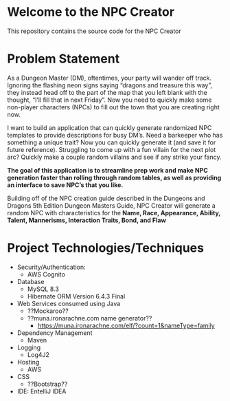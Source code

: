 # Welcome to the NPC Creator

This repository contains the source code for the NPC Creator

# Problem Statement

As a Dungeon Master (DM), oftentimes, your party will wander off track. Ignoring the flashing neon signs saying “dragons 
and treasure this way”, they instead head off to the part of the map that you left blank with the thought, “I’ll fill 
that in next Friday”. Now you need to quickly make some non-player characters (NPCs) to fill out the town that you are 
creating right now.

I want to build an application that can quickly generate randomized NPC templates to provide descriptions for busy DM’s. 
Need a barkeeper who has something a unique trait? Now you can quickly generate it (and save it for future reference). 
Struggling to come up with a fun villain for the next plot arc? Quickly make a couple random villains and see if any 
strike your fancy.

**The goal of this application is to streamline prep work and make NPC generation faster than rolling through random 
tables, as well as providing an interface to save NPC’s that you like.**

Building off of the NPC creation guide described in the Dungeons and Dragons 5th Edition Dungeon Masters Guide, 
NPC Creator will generate a random NPC with characteristics for the **Name, Race, Appearance, Ability, Talent, 
Mannerisms, Interaction Traits, Bond, and Flaw**

# Project Technologies/Techniques
- Security/Authentication:
  - AWS Cognito
- Database
  - MySQL 8.3
  - Hibernate ORM Version 6.4.3 Final
- Web Services consumed using Java
  - ??Mockaroo??
  - ??muna.ironarachne.com name generator??
    - https://muna.ironarachne.com/elf/?count=1&nameType=family
- Dependency Management
  - Maven
- Logging
  - Log4J2
- Hosting
  - AWS
- CSS
  - ??Bootstrap??
- IDE: EntelliJ IDEA